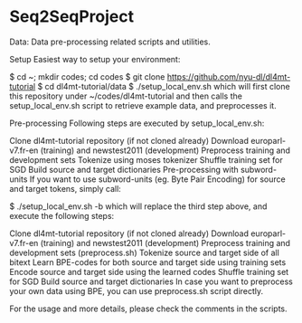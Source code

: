 # Seq2SeqProject
Data:
Data pre-processing related scripts and utilities.

Setup
Easiest way to setup your environment:

$ cd ~; mkdir codes; cd codes
$ git clone https://github.com/nyu-dl/dl4mt-tutorial
$ cd dl4mt-tutorial/data
$ ./setup_local_env.sh
which will first clone this repository under ~/codes/dl4mt-tutorial and then calls the setup_local_env.sh script to retrieve example data, and preprocesses it.

Pre-processing
Following steps are executed by setup_local_env.sh:

Clone dl4mt-tutorial repository (if not cloned already)
Download europarl-v7.fr-en (training) and newstest2011 (development)
Preprocess training and development sets
Tokenize using moses tokenizer
Shuffle training set for SGD
Build source and target dictionaries
Pre-processing with subword-units
If you want to use subword-units (eg. Byte Pair Encoding) for source and target tokens, simply call:

$ ./setup_local_env.sh -b
which will replace the third step above, and execute the following steps:

Clone dl4mt-tutorial repository (if not cloned already)
Download europarl-v7.fr-en (training) and newstest2011 (development)
Preprocess training and development sets (preprocess.sh)
Tokenize source and target side of all bitext
Learn BPE-codes for both source and target side using training sets
Encode source and target side using the learned codes
Shuffle training set for SGD
Build source and target dictionaries
In case you want to preprocess your own data using BPE, you can use preprocess.sh script directly.

For the usage and more details, please check the comments in the scripts.
